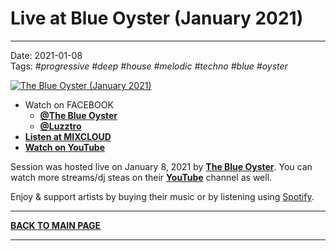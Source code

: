 # Live at Blue Oyster (January 2021)

----

Date: 2021-01-08  
Tags: *#progressive* *#deep* *#house* *#melodic* *#techno* *#blue* *#oyster*
  
[![The Blue Oyster (January 2021)](https://thumbnailer.mixcloud.com/unsafe/300x300/extaudio/2/4/b/f/0621-660e-4a9c-ae35-cc5081be90e0)](https://www.facebook.com/theblueoystertv/videos/221702099632503)  

* Watch on FACEBOOK 
  * [**@The Blue Oyster**](https://www.facebook.com/watch/live/?v=221702099632503) 
  * [**@Luzztro**](https://www.facebook.com/Luzztro/videos/221702419632471/) 
* [**Listen at MIXCLOUD**](https://www.mixcloud.com/progressiveawake/the-blue-oyster-january-2021/) 
* [**Watch on YouTube**](https://www.youtube.com/watch?v=aSDdmffHZeQ) 

Session was hosted live on January 8, 2021 by [**The Blue Oyster**](https://www.facebook.com/theblueoystertv/). You can watch more streams/dj steas on their [**YouTube**](https://www.youtube.com/channel/UCFjkqsn6LjObwvH7dFMF-Zw) channel as well.

 
Enjoy & support artists by buying their music or by listening using 
[Spotify](https://open.spotify.com/user/hopbit/playlist/2t2d8XXigBzIN9VVOZUTm6?si=Xq1rzbIOSISla_sx27XGnQ).

----

[**BACK TO MAIN PAGE**](./README.md)

---- 
